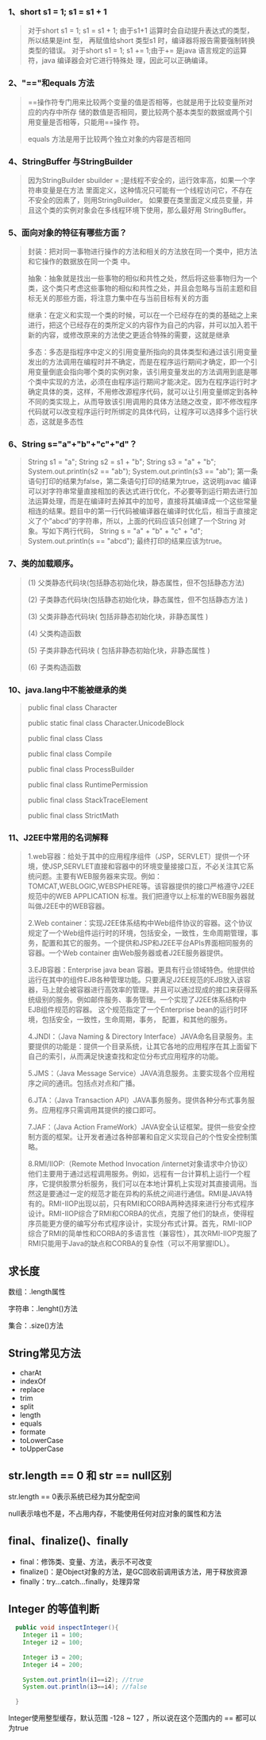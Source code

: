 ###  1、short s1 = 1; s1 = s1 + 1

> 对于short s1 = 1; s1 = s1 + 1; 由于s1+1 运算时会自动提升表达式的类型，所以结果是int 型，
> 再赋值给short 类型s1 时，编译器将报告需要强制转换类型的错误。
> 对于short s1 = 1; s1 += 1;由于+= 是java 语言规定的运算符，java 编译器会对它进行特殊处
> 理，因此可以正确编译。

### 2、"=="和equals 方法

> ==操作符专门用来比较两个变量的值是否相等，也就是用于比较变量所对应的内存中所存
> 储的数值是否相同，要比较两个基本类型的数据或两个引用变量是否相等，只能用==操作
> 符。
>
> equals 方法是用于比较两个独立对象的内容是否相同

### 4、StringBuffer 与StringBuilder 

> 因为StringBuilder sbuilder = ;是线程不安全的，运行效率高，如果一个字符串变量是在方法
> 里面定义，这种情况只可能有一个线程访问它，不存在不安全的因素了，则用StringBuilder。
> 如果要在类里面定义成员变量，并且这个类的实例对象会在多线程环境下使用，那么最好用
> StringBuffer。

### 5、面向对象的特征有哪些方面？

> 封装：把对同一事物进行操作的方法和相关的方法放在同一个类中，把方法和它操作的数据放在同一个类
> 中。
>
> 抽象：抽象就是找出一些事物的相似和共性之处，然后将这些事物归为一个类，这个类只考虑这些事物的相似和共性之处，并且会忽略与当前主题和目标无关的那些方面，将注意力集中在与当前目标有关的方面
>
> 继承：在定义和实现一个类的时候，可以在一个已经存在的类的基础之上来进行，把这个已经存在的类所定义的内容作为自己的内容，并可以加入若干新的内容，或修改原来的方法使之更适合特殊的需要，这就是继承
>
> 多态：多态是指程序中定义的引用变量所指向的具体类型和通过该引用变量发出的方法调用在编程时并不确定，而是在程序运行期间才确定，即一个引用变量倒底会指向哪个类的实例对象，该引用变量发出的方法调用到底是哪个类中实现的方法，必须在由程序运行期间才能决定。因为在程序运行时才确定具体的类，这样，不用修改源程序代码，就可以让引用变量绑定到各种不同的类实现上，从而导致该引用调用的具体方法随之改变，即不修改程序代码就可以改变程序运行时所绑定的具体代码，让程序可以选择多个运行状态，这就是多态性

### 6、String s="a"+"b"+"c"+"d"？

> String s1 = "a";
> String s2 = s1 + "b";
> String s3 = "a" + "b";
> System.out.println(s2 == "ab");
> System.out.println(s3 == "ab");
> 第一条语句打印的结果为false，第二条语句打印的结果为true，这说明javac 编译可以对字符串常量直接相加的表达式进行优化，不必要等到运行期去进行加法运算处理，而是在编译时去掉其中的加号，直接将其编译成一个这些常量相连的结果。题目中的第一行代码被编译器在编译时优化后，相当于直接定义了个”abcd”的字符串，所以，上面的代码应该只创建了一个String 对象。写如下两行代码，
> String s = "a" + "b" + "c" + "d";
> System.out.println(s == "abcd");
> 最终打印的结果应该为true。

### 7、**类的加载顺序**。

> (1) 父类静态代码块(包括静态初始化块，静态属性，但不包括静态方法)
>
> (2) 子类静态代码块(包括静态初始化块，静态属性，但不包括静态方法 )
>
> (3) 父类非静态代码块( 包括非静态初始化块，非静态属性 )
>
> (4) 父类构造函数
>
> (5) 子类非静态代码块 ( 包括非静态初始化块，非静态属性 )
>
> (6) 子类构造函数



### 10、java.lang中不能被继承的类

> public final class Character
>
> public static final class Character.UnicodeBlock
>
> public final class Class<T>
>
> public final class Compile
>
> public final class ProcessBuilder
>
> public final class RuntimePermission
>
> public final class StackTraceElement
>
> public final class StrictMath



### 11、J2EE中常用的名词解释

> 1.web容器：给处于其中的应用程序组件（JSP，SERVLET）提供一个环境，使JSP,SERVLET直接和容器中的环境变量接接口互，不必关注其它系统问题。主要有WEB服务器来实现。例如：TOMCAT,WEBLOGIC,WEBSPHERE等。该容器提供的接口严格遵守J2EE规范中的WEB APPLICATION 标准。我们把遵守以上标准的WEB服务器就叫做J2EE中的WEB容器。
>
> 2.Web container：实现J2EE体系结构中Web组件协议的容器。这个协议规定了一个Web组件运行时的环境，包括安全，一致性，生命周期管理，事务，配置和其它的服务。一个提供和JSP和J2EE平台APIs界面相同服务的容器。一个Web container 由Web服务器或者J2EE服务器提供。
>
> 3.EJB容器：Enterprise java bean 容器。更具有行业领域特色。他提供给运行在其中的组件EJB各种管理功能。只要满足J2EE规范的EJB放入该容器，马上就会被容器进行高效率的管理。并且可以通过现成的接口来获得系统级别的服务。例如邮件服务、事务管理。一个实现了J2EE体系结构中EJB组件规范的容器。 这个规范指定了一个Enterprise bean的运行时环境，包括安全，一致性，生命周期，事务， 配置，和其他的服务。
>
> 4.JNDI：（Java Naming & Directory Interface）JAVA命名目录服务。主要提供的功能是：提供一个目录系统，让其它各地的应用程序在其上面留下自己的索引，从而满足快速查找和定位分布式应用程序的功能。
>
> 5.JMS：（Java Message Service）JAVA消息服务。主要实现各个应用程序之间的通讯。包括点对点和广播。
>
> 6.JTA：（Java Transaction API）JAVA事务服务。提供各种分布式事务服务。应用程序只需调用其提供的接口即可。
>
> 7.JAF：（Java Action FrameWork）JAVA安全认证框架。提供一些安全控制方面的框架。让开发者通过各种部署和自定义实现自己的个性安全控制策略。
>
> 8.RMI/IIOP:（Remote Method Invocation /internet对象请求中介协议）他们主要用于通过远程调用服务。例如，远程有一台计算机上运行一个程序，它提供股票分析服务，我们可以在本地计算机上实现对其直接调用。当然这是要通过一定的规范才能在异构的系统之间进行通信。RMI是JAVA特有的。RMI-IIOP出现以前，只有RMI和CORBA两种选择来进行分布式程序设计。RMI-IIOP综合了RMI和CORBA的优点，克服了他们的缺点，使得程序员能更方便的编写分布式程序设计，实现分布式计算。首先，RMI-IIOP综合了RMI的简单性和CORBA的多语言性（兼容性），其次RMI-IIOP克服了RMI只能用于Java的缺点和CORBA的复杂性（可以不用掌握IDL）。





## 求长度

数组：.length属性

字符串：.lenght()方法

集合：.size()方法



## String常见方法

- charAt
- indexOf
- replace
- trim
- split
- length
- equals
- formate
- toLowerCase
- toUpperCase



## str.length == 0 和 str == null区别

str.length == 0表示系统已经为其分配空间

null表示啥也不是，不占用内存，不能使用任何对应对象的属性和方法



## final、finalize()、finally

- final：修饰类、变量、方法，表示不可改变
- finalize()：是Object对象的方法，是GC回收前调用该方法，用于释放资源
- finally：try...catch...finally，处理异常



## Integer 的等值判断

```java
  public void inspectInteger(){
  	Integer i1 = 100;
    Integer i2 = 100;
 
    Integer i3 = 200;
    Integer i4 = 200;
  
    System.out.println(i1==i2); //true
    System.out.println(i3==i4); //false
 
  }
```

Integer使用整型缓存，默认范围 -128 ~ 127 ，所以说在这个范围内的 == 都可以为true











































